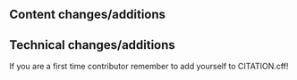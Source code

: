 ## Content changes/additions

<!-- Briefly describe what sections were modified or added in this PR and *why* -->

## Technical changes/additions

<!-- Briefly describe any changes to the configuration, code, or github actions in this PR -->

If you are a first time contributor remember to add yourself to CITATION.cff!